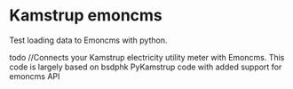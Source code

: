 # Kamstrup emoncms
Test loading data to Emoncms with python. 

todo
//Connects your Kamstrup electricity utility meter with Emoncms. This code is largely based on bsdphk PyKamstrup code with added support for emoncms API 
